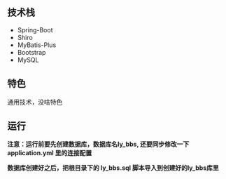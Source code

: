 ## 技术栈

- Spring-Boot
- Shiro
- MyBatis-Plus
- Bootstrap
- MySQL

## 特色

通用技术，没啥特色

## 运行

**注意：运行前要先创建数据库，数据库名ly_bbs, 还要同步修改一下 application.yml 里的连接配置**

**数据库创建好之后，把根目录下的 ly_bbs.sql 脚本导入到创建好的ly_bbs库里**